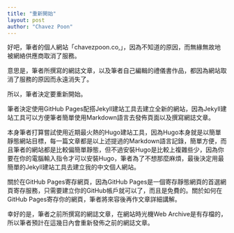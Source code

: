 ```yaml
---
title: "重新開始"
layout: post
author: "Chavez Poon"
---
```


好吧，筆者的個人網站「chavezpoon.co,」，因為不知道的原因，而無緣無故地被網絡供應商取消了服務。

意思是，筆者所撰寫的網誌文章，以及筆者自己編輯的禮儀書作品，都因為網站取消了服務的原因而永遠消失了。

所以，筆者決定要重新開始。

筆者決定使用GitHub Pages配搭Jekyll建站工具去建立全新的網站，因為Jekyll建站工具可以方便筆者簡單使用Markdown語言去發佈頁面以及撰寫網誌文章。

本身筆者打算嘗試使用近期最火熱的Hugo建站工具，因為Hugo本身就是以簡單靜態網站目標，每一篇文章都是以上述提過的Markdown語言記錄，簡單方便，而且筆者的網站都是比較偏簡單靜態，但不過安裝Hugo是比較上複雜些少，因為你要在你的電腦輸入指令才可以安裝Hugo，筆者為了不想那麼麻煩，最後決定用最簡單的Jekyll建站工具去建立我的中文個人網站。

關於在GitHub Pages寄存網頁，因為GitHub Pages是一個寄存靜態網頁的首選網頁寄存服務，只需要建立你的GitHub帳戶就可以了，而且是免費的。關於如何在GitHub Pages寄存你的網頁，筆者將來容後再作文章詳細講解。

幸好的是，筆者之前所撰寫的網誌文章，在網站時光機Web Archive是有存檔的，所以筆者預計在這幾日內會重新發佈之前的網誌文章。
